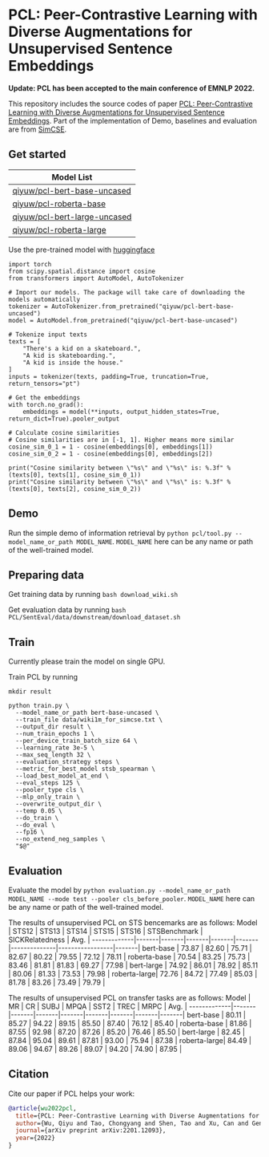 # PCL: Peer-Contrastive Learning with Diverse Augmentations for Unsupervised Sentence Embeddings
**Update: PCL has been accepted to the main conference of EMNLP 2022.**

This repository includes the source codes of paper [PCL: Peer-Contrastive Learning with Diverse Augmentations for Unsupervised Sentence Embeddings](https://arxiv.org/abs/2201.12093).
Part of the implementation of Demo, baselines and evaluation are from [SimCSE](https://github.com/princeton-nlp/SimCSE).

## Get started
| Model List|
|-------|
|[qiyuw/pcl-bert-base-uncased](https://huggingface.co/qiyuw/pcl-bert-base-uncased) |
|[qiyuw/pcl-roberta-base](https://huggingface.co/qiyuw/pcl-roberta-base) |
|[qiyuw/pcl-bert-large-uncased](https://huggingface.co/qiyuw/pcl-bert-large-uncased) |
|[qiyuw/pcl-roberta-large](https://huggingface.co/qiyuw/pcl-roberta-large) |

Use the pre-trained model with [huggingface](https://huggingface.co/)

```
import torch
from scipy.spatial.distance import cosine
from transformers import AutoModel, AutoTokenizer

# Import our models. The package will take care of downloading the models automatically
tokenizer = AutoTokenizer.from_pretrained("qiyuw/pcl-bert-base-uncased")
model = AutoModel.from_pretrained("qiyuw/pcl-bert-base-uncased")

# Tokenize input texts
texts = [
    "There's a kid on a skateboard.",
    "A kid is skateboarding.",
    "A kid is inside the house."
]
inputs = tokenizer(texts, padding=True, truncation=True, return_tensors="pt")

# Get the embeddings
with torch.no_grad():
    embeddings = model(**inputs, output_hidden_states=True, return_dict=True).pooler_output

# Calculate cosine similarities
# Cosine similarities are in [-1, 1]. Higher means more similar
cosine_sim_0_1 = 1 - cosine(embeddings[0], embeddings[1])
cosine_sim_0_2 = 1 - cosine(embeddings[0], embeddings[2])

print("Cosine similarity between \"%s\" and \"%s\" is: %.3f" % (texts[0], texts[1], cosine_sim_0_1))
print("Cosine similarity between \"%s\" and \"%s\" is: %.3f" % (texts[0], texts[2], cosine_sim_0_2))
```

## Demo
Run the simple demo of information retrieval by `python pcl/tool.py --model_name_or_path MODEL_NAME`. `MODEL_NAME` here can be any name or path of the well-trained model.

## Preparing data
Get training data by running `bash download_wiki.sh`

Get evaluation data by running `bash PCL/SentEval/data/downstream/download_dataset.sh`

## Train
Currently please train the model on single GPU.

Train PCL by running
```
mkdir result

python train.py \
  --model_name_or_path bert-base-uncased \
  --train_file data/wiki1m_for_simcse.txt \
  --output_dir result \
  --num_train_epochs 1 \
  --per_device_train_batch_size 64 \
  --learning_rate 3e-5 \
  --max_seq_length 32 \
  --evaluation_strategy steps \
  --metric_for_best_model stsb_spearman \
  --load_best_model_at_end \
  --eval_steps 125 \
  --pooler_type cls \
  --mlp_only_train \
  --overwrite_output_dir \
  --temp 0.05 \
  --do_train \
  --do_eval \
  --fp16 \
  --no_extend_neg_samples \
  "$@"
```

## Evaluation
Evaluate the model by `python evaluation.py --model_name_or_path MODEL_NAME --mode test --pooler cls_before_pooler`. `MODEL_NAME` here can be any name or path of the well-trained model.

The results of unsupervised PCL on STS bencemarks are as follows:
Model        | STS12 | STS13 | STS14 | STS15 | STS16 | STSBenchmark | SICKRelatedness |  Avg. |
-------------|-------|-------|-------|-------|-------|--------------|-----------------|-------|
bert-base    | 73.87 | 82.60 | 75.71 | 82.67 | 80.22 |    79.55     |      72.12      | 78.11 |
roberta-base | 70.54 | 83.25 | 75.73 | 83.46 | 81.81 |    81.83     |      69.27      | 77.98 |
bert-large   | 74.92 | 86.01 | 78.92 | 85.11 | 80.06 |    81.33     |      73.53      | 79.98 |
roberta-large| 72.76 | 84.72 | 77.49 | 85.03 | 81.78 |    83.26     |      73.49      | 79.79 |

The results of unsupervised PCL on transfer tasks are as follows:
Model        |   MR  |   CR  |  SUBJ |  MPQA |  SST2 |  TREC |  MRPC |  Avg. |
-------------|-------|-------|-------|-------|-------|-------|-------|-------|
bert-base    | 80.11 | 85.27 | 94.22 | 89.15 | 85.50 | 87.40 | 76.12 | 85.40 |
roberta-base | 81.86 | 87.55 | 92.98 | 87.20 | 87.26 | 85.20 | 76.46 | 85.50 |
bert-large   | 82.45 | 87.84 | 95.04 | 89.61 | 87.81 | 93.00 | 75.94 | 87.38 |
roberta-large| 84.49 | 89.06 | 94.67 | 89.26 | 89.07 | 94.20 | 74.90 | 87.95 |

## Citation
Cite our paper if PCL helps your work:

```bibtex
@article{wu2022pcl,
  title={PCL: Peer-Contrastive Learning with Diverse Augmentations for Unsupervised Sentence Embeddings},
  author={Wu, Qiyu and Tao, Chongyang and Shen, Tao and Xu, Can and Geng, Xiubo and Jiang, Daxin},
  journal={arXiv preprint arXiv:2201.12093},
  year={2022}
}
```

